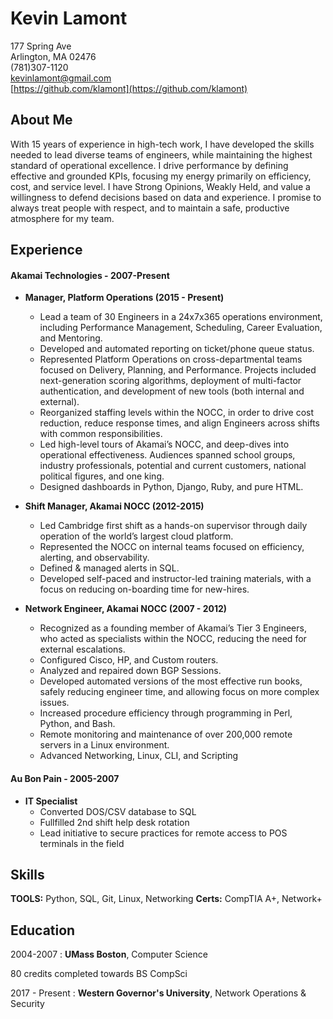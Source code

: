 Kevin Lamont
============

177 Spring Ave  
Arlington, MA 02476  
(781)307-1120  
kevinlamont@gmail.com  
[https://github.com/klamont](https://github.com/klamont)


About Me
----------

With 15 years of experience in high-tech work, I have developed the skills needed to lead diverse teams of engineers, while maintaining the highest standard of operational excellence.  I drive performance by defining effective and grounded KPIs, focusing my energy primarily on efficiency, cost, and service level.  I have Strong Opinions, Weakly Held, and value a willingness to defend decisions based on data and experience. I promise to always treat people with respect, and to maintain a safe, productive atmosphere for my team.


Experience
------------
#### Akamai Technologies - 2007-Present
* **Manager, Platform Operations (2015 - Present)**
    * Lead a team of 30 Engineers in a 24x7x365 operations environment, including Performance Management, Scheduling, Career Evaluation, and Mentoring.
    * Developed and automated reporting on ticket/phone queue status.
    * Represented Platform Operations on cross-departmental teams focused on Delivery, Planning, and Performance.  Projects included next-generation scoring algorithms, deployment of multi-factor authentication, and development of new tools (both internal and external).  
    * Reorganized staffing levels within the NOCC, in order to drive cost reduction, reduce response times, and align Engineers across shifts with common responsibilities.
    * Led high-level tours of Akamai’s NOCC, and deep-dives into operational effectiveness.  Audiences spanned school groups, industry professionals, potential and current customers, national political figures, and one king.
    * Designed dashboards in Python, Django, Ruby, and pure HTML.

* **Shift Manager, Akamai NOCC (2012-2015)**
    * Led Cambridge first shift as a hands-on supervisor through daily operation of the world’s largest cloud platform.
    * Represented the NOCC on internal teams focused on efficiency, alerting, and observability.
    * Defined & managed alerts in SQL.
    * Developed self-paced and instructor-led training materials, with a focus on reducing on-boarding time for new-hires.

* **Network Engineer, Akamai NOCC (2007 - 2012)**
   * Recognized as a founding member of Akamai’s Tier 3 Engineers, who acted as specialists within the NOCC, reducing the need for external escalations.
   * Configured Cisco, HP, and Custom routers.
   * Analyzed and repaired down BGP Sessions.
   * Developed automated  versions of the most effective run books, safely reducing engineer time, and allowing focus on more complex issues.
   * Increased procedure efficiency through programming in Perl, Python, and Bash.
   * Remote monitoring and maintenance of over 200,000 remote servers in a Linux environment.
   * Advanced Networking, Linux, CLI, and Scripting 


#### Au Bon Pain - 2005-2007
* **IT Specialist**
   * Converted DOS/CSV database to SQL
   * Fullfilled 2nd shift help desk rotation
   * Lead initiative to secure practices for remote access to POS terminals in the field

Skills
-----------
**TOOLS:** Python, SQL, Git, Linux, Networking 
**Certs:** CompTIA A+, Network+

Education
---------

2004-2007
:  **UMass Boston**, Computer Science

   80 credits completed towards BS CompSci

2017 - Present
:  **Western Governor's University**, Network Operations & Security

